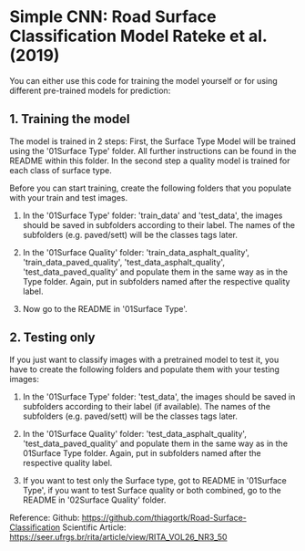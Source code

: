# Simple CNN: Road Surface Classification Model Rateke et al. (2019)

You can either use this code for training the model yourself or for using different pre-trained models for prediction: 


## 1. Training the model

The model is trained in 2 steps: First, the Surface Type Model will be trained using the '01Surface Type' folder. All further instructions can be found in the README within this folder. In the second step a quality model is trained for each class of surface type. 


Before you can start training, create the following folders that you populate with your train and test images.

1. In the '01Surface Type' folder: 
'train_data' and 'test_data', the images should be saved in subfolders according to their label. The names of the subfolders (e.g. paved/sett) will be the classes tags later.

2. In the '01Surface Quality' folder: 
'train_data_asphalt_quality', 'train_data_paved_quality', 'test_data_asphalt_quality', 'test_data_paved_quality' and populate them in the same way as in the Type folder. Again, put in subfolders named after the respective quality label. 


3. Now go to the README in '01Surface Type'. 


## 2. Testing only

If you just want to classify images with a pretrained model to test it, you have to create the following folders and populate them with your testing images:

1. In the '01Surface Type' folder: 
'test_data', the images should be saved in subfolders according to their label (if available). The names of the subfolders (e.g. paved/sett) will be the classes tags later.

2. In the '01Surface Quality' folder: 
'test_data_asphalt_quality', 'test_data_paved_quality' and populate them in the same way as in the 01Surface Type folder. Again, put in subfolders named after the respective quality label. 

3. If you want to test only the Surface type, got to README in '01Surface Type', if you want to test Surface quality or both combined, go to the README in '02Surface Quality' folder. 



Reference: 
Github: https://github.com/thiagortk/Road-Surface-Classification
Scientific Article: https://seer.ufrgs.br/rita/article/view/RITA_VOL26_NR3_50

